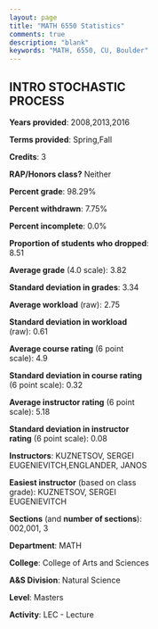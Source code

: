 ```yaml
---
layout: page
title: "MATH 6550 Statistics"
comments: true
description: "blank"
keywords: "MATH, 6550, CU, Boulder"
--- 
```

<head>
<script src="https://ajax.googleapis.com/ajax/libs/jquery/2.1.3/jquery.min.js"></script>
<script src="https://dl.dropboxusercontent.com/s/pc42nxpaw1ea4o9/highcharts.js?dl=0"></script>
<!-- <script src="../assets/js/highcharts.js"></script> -->
<style type="text/css">@font-face {
	font-family: "Bebas Neue";
	src: url(https://www.filehosting.org/file/details/544349/BebasNeue%20Regular.otf) format("opentype");
	}
	h1.Bebas { 
		font-family: "Bebas Neue", Verdana, Tahoma;
	}
</style>
</head>
<body>
	<div id="container" style="float: right; width: 45%; height: 88%; margin-left: 2.5%; margin-right: 2.5%;"></div>
	<script language="JavaScript">
		$(document).ready(function() {
		var chart = {type: 'column'};
		var title = {text: 'Grade Distribution'};
		var xAxis = {categories: ['A','B','C','D','F'],crosshair: true};
		var yAxis = {min: 0,title: {text: 'Percentage'}};
		var tooltip = {headerFormat: '<center><b><span style="font-size:20px">{point.key}</span></b></center>',
		               pointFormat: '<td style="padding:0"><b>{point.y:.1f}%</b></td>',
		               footerFormat: '</table>',shared: true,useHTML: true};
		var plotOptions = {column: {pointPadding: 0.0,borderWidth: 0}};  
		var credits = {enabled: false};var series= [{name: 'Percent',data: [85.71,9.52,4.76,0.0,0.0,]}];
		var json = {};
		json.chart = chart;
		json.title = title;
		json.tooltip = tooltip;
		json.xAxis = xAxis;
		json.yAxis = yAxis;  
		json.series = series;
		json.plotOptions = plotOptions;  
		json.credits = credits;
		$('#container').highcharts(json);
	});
	</script>
</body>
			   
## INTRO STOCHASTIC PROCESS

**Years provided**: 2008,2013,2016

**Terms provided**: Spring,Fall

**Credits**: 3

**RAP/Honors class?** Neither

**Percent grade**: 98.29%

**Percent withdrawn**: 7.75%

**Percent incomplete**: 0.0%

**Proportion of students who dropped**: 8.51

**Average grade** (4.0 scale): 3.82

**Standard deviation in grades**: 3.34

**Average workload** (raw): 2.75

**Standard deviation in workload** (raw): 0.61

**Average course rating** (6 point scale): 4.9

**Standard deviation in course rating** (6 point scale): 0.32

**Average instructor rating** (6 point scale): 5.18

**Standard deviation in instructor rating** (6 point scale): 0.08

**Instructors**: KUZNETSOV, SERGEI EUGENIEVITCH,ENGLANDER, JANOS

**Easiest instructor** (based on class grade): KUZNETSOV, SERGEI EUGENIEVITCH

**Sections** (and **number of sections**): 002,001, 3

**Department**: MATH

**College**: College of Arts and Sciences

**A&S Division**: Natural Science

**Level**: Masters

**Activity**: LEC - Lecture